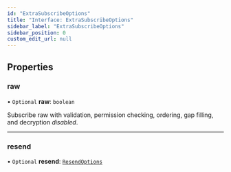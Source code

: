 ```yaml
---
id: "ExtraSubscribeOptions"
title: "Interface: ExtraSubscribeOptions"
sidebar_label: "ExtraSubscribeOptions"
sidebar_position: 0
custom_edit_url: null
---
```


## Properties

### raw

• `Optional` **raw**: `boolean`

Subscribe raw with validation, permission checking, ordering, gap filling,
and decryption _disabled_.

___

### resend

• `Optional` **resend**: [`ResendOptions`](../index.md#resendoptions)
